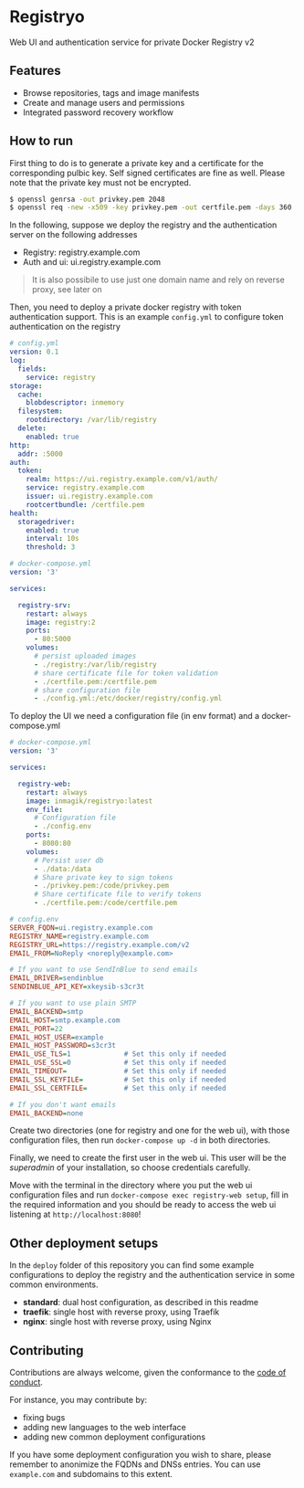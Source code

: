 # Registryo

Web UI and authentication service for private Docker Registry v2

## Features

- Browse repositories, tags and image manifests
- Create and manage users and permissions
- Integrated password recovery workflow

## How to run

First thing to do is to generate a private key and a certificate for the corresponding pulbic key. Self signed certificates are fine as well. Please note that the private key must not be encrypted.

```sh
$ openssl genrsa -out privkey.pem 2048
$ openssl req -new -x509 -key privkey.pem -out certfile.pem -days 360
```

In the following, suppose we deploy the registry and the authentication server on the following addresses

- Registry: registry.example.com
- Auth and ui: ui.registry.example.com

> It is also possibile to use just one domain name and rely on reverse proxy, see later on

Then, you need to deploy a private docker registry with token authentication support. This is an example `config.yml` to configure token authentication on the registry

```yml
# config.yml
version: 0.1
log:
  fields:
    service: registry
storage:
  cache:
    blobdescriptor: inmemory
  filesystem:
    rootdirectory: /var/lib/registry
  delete:
    enabled: true
http:
  addr: :5000
auth:
  token:
    realm: https://ui.registry.example.com/v1/auth/
    service: registry.example.com
    issuer: ui.registry.example.com
    rootcertbundle: /certfile.pem
health:
  storagedriver:
    enabled: true
    interval: 10s
    threshold: 3
```

```yml
# docker-compose.yml
version: '3'

services:

  registry-srv:
    restart: always
    image: registry:2
    ports:
      - 80:5000
    volumes:
      # persist uploaded images
      - ./registry:/var/lib/registry
      # share certificate file for token validation
      - ./certfile.pem:/certfile.pem
      # share configuration file
      - ./config.yml:/etc/docker/registry/config.yml

```

To deploy the UI we need a configuration file (in env format) and a docker-compose.yml

```yml
# docker-compose.yml
version: '3'

services:

  registry-web:
    restart: always
    image: inmagik/registryo:latest
    env_file:
      # Configuration file
      - ./config.env
    ports:
      - 8080:80
    volumes:
      # Persist user db
      - ./data:/data
      # Share private key to sign tokens
      - ./privkey.pem:/code/privkey.pem
      # Share certificate file to verify tokens
      - ./certfile.pem:/code/certfile.pem
```

```ini
# config.env
SERVER_FQDN=ui.registry.example.com
REGISTRY_NAME=registry.example.com
REGISTRY_URL=https://registry.example.com/v2
EMAIL_FROM=NoReply <noreply@example.com>

# If you want to use SendInBlue to send emails
EMAIL_DRIVER=sendinblue
SENDINBLUE_API_KEY=xkeysib-s3cr3t

# If you want to use plain SMTP
EMAIL_BACKEND=smtp
EMAIL_HOST=smtp.example.com
EMAIL_PORT=22
EMAIL_HOST_USER=example
EMAIL_HOST_PASSWORD=s3cr3t
EMAIL_USE_TLS=1             # Set this only if needed
EMAIL_USE_SSL=0             # Set this only if needed
EMAIL_TIMEOUT=              # Set this only if needed
EMAIL_SSL_KEYFILE=          # Set this only if needed
EMAIL_SSL_CERTFILE=         # Set this only if needed

# If you don't want emails
EMAIL_BACKEND=none
```

Create two directories (one for registry and one for the web ui), with those configuration files, then run `docker-compose up -d` in both directories.

Finally, we need to create the first user in the web ui. This user will be the *superadmin* of your installation, so choose credentials carefully.

Move with the terminal in the directory where you put the web ui configuration files and run `docker-compose exec registry-web setup`, fill in the required information and you should be ready to access the web ui listening at `http://localhost:8080`! 

## Other deployment setups

In the `deploy` folder of this repository you can find some example configurations to deploy the registry and the authentication service in some common environments.

- **standard**: dual host configuration, as described in this readme
- **traefik**: single host with reverse proxy, using Traefik
- **nginx**: single host with reverse proxy, using Nginx

## Contributing

Contributions are always welcome, given the conformance to the [code of conduct](https://github.com/inmagik/docker-registry-ui/blob/main/CODE_OF_CONDUCT.md).

For instance, you may contribute by:

- fixing bugs
- adding new languages to the web interface
- adding new common deployment configurations

If you have some deployment configuration you wish to share, please remember to anonimize the FQDNs and DNSs entries. You can use `example.com` and subdomains to this extent. 